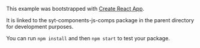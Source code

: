 This example was bootstrapped with [Create React App](https://github.com/facebook/create-react-app).

It is linked to the syt-components-js-comps package in the parent directory for development purposes.

You can run `npm install` and then `npm start` to test your package.
